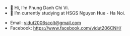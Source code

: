- 👋 Hi, I’m Phung Danh Chi Vi.
- 🌱 I’m currently studying at HSGS Nguyen Hue - Ha Noi.
+ Email: vidut2006scolt@gmail.com
+ Facebook: https://www.facebook.com/vidut206CNH/

<!---
vidut206CNH/vidut206CNH is a ✨ special ✨ repository because its `README.md` (this file) appears on your GitHub profile.
You can click the Preview link to take a look at your changes.
--->

